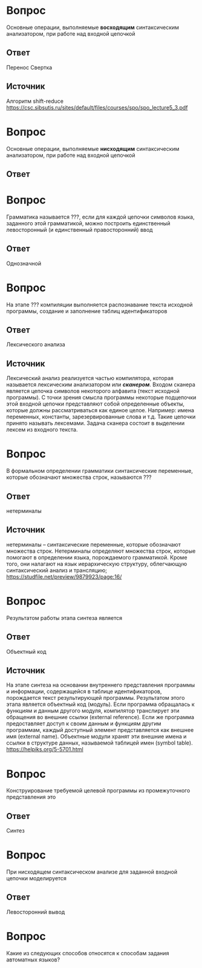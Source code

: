 # Вопрос
Основные операции, выполняемые **восходящим** синтаксическим анализатором, при работе над входной цепочкой
## Ответ
Перенос
Свертка
## Источник
Алгоритм shift-reduce
https://csc.sibsutis.ru/sites/default/files/courses/spo/spo_lecture5_3.pdf
# Вопрос
Основные операции, выполняемые **нисходящим** синтаксическим анализатором, при работе над входной цепочкой
## Ответ
# Вопрос
Грамматика называется ???, если для каждой цепочки символов языка, заданного этой грамматикой, можно построить единственный левосторонный (и единственный правосторонний) ввод 
## Ответ
Однозначной
# Вопрос
На этапе ??? компиляции выполняется распознавание текста исходной программы, создание и заполнение таблиц идентификаторов
## Ответ
Лексического анализа
## Источник
Лексический анализ реализуется частью компилятора, которая называется лексическим анализатором или _**сканером**_. Входом сканера является цепочка символов некоторого алфавита (текст исходной программы). С точки зрения смысла программы некоторые подцепочки этой входной цепочки представляют собой определенные объекты, которые должны рассматриваться как единое целое. Например: имена переменных, константы, зарезервированные слова и т.д. Такие цепочки принято называть лексемами. Задача сканера состоит в выделении лексем из входного текста.
# Вопрос
В формальном определении грамматики синтаксические переменные, которые обозначают множества строк, называются ???
## Ответ
нетерминалы
## Источник
нетерминалы – синтаксические переменные, которые обозначают множества строк. Нетерминалы определяют множества строк, которые помогают в определении языка, порождаемого грамматикой. Кроме того, они налагают на язык иерархическую структуру, облегчающую синтаксический анализ и трансляцию;
https://studfile.net/preview/9879923/page:16/
# Вопрос
Результатом работы этапа синтеза является
## Ответ
Объектный код
## Источник
На этапе синтеза на основании внутреннего представления программы и информации, содержащейся в таблице идентификаторов, порождается текст результирующей программы. Результатом этого этапа является объектный код (модуль). Если программа обращалась к функциям и данным другого модуля, компилятор транслирует эти обращения во внешние ссылки (external reference). Если же программа предоставляет доступ к своим данным и функциям другим программам, каждый доступный элемент представляется как внешнее имя (external name). Объектные модули хранят эти внешние имена и ссылки в структуре данных, называемой таблицей имен (symbol table).
https://helpiks.org/5-5701.html
# Вопрос
Конструирование требуемой целевой программы из промежуточного представления это
## Ответ
Синтез
# Вопрос
При нисходящем синтаксическом анализе для заданной входной цепочки моделируется
## Ответ
Левосторонний вывод
# Вопрос
Какие из следующих способов относятся к способам задания автоматных языков?